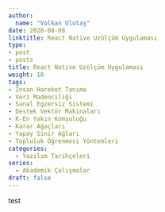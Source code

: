 ```yaml
---
author:
  name: "Volkan Ulutaş"
date: 2020-08-08
linktitle: React Native Uzölçüm Uygulaması
type:
- post
- posts
title: React Native Uzölçüm Uygulaması
weight: 10
tags:
- İnsan Hareket Tanıma
- Veri Madenciliği
- Sanal Egzersiz Sistemi
- Destek Vektör Makinaları
- K-En Yakın Komşuluğu
- Karar Ağaçları
- Yapay Sinir Ağları
- Topluluk Öğrenmesi Yöntemleri
categories: 
  - Yazılım Tarihçeleri
series:
  - Akademik Çalışmalar
draft: false
---
```


test

